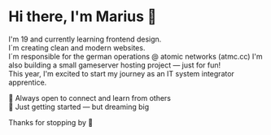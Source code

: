 # Hi there, I'm Marius 🌟

I'm 19 and currently learning frontend design.  
I´m creating clean and modern websites.  
I´m responsible for the german operations @ atomic networks (atmc.cc)
I'm also building a small gameserver hosting project — just for fun!  
This year, I'm excited to start my journey as an IT system integrator apprentice.

🤝 Always open to connect and learn from others  
🌱 Just getting started — but dreaming big

Thanks for stopping by 🩷
